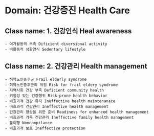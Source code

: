 # Domain: 건강증진 Health Care

## Class name: 1. 건강인식 Heal awareness
> 
 
    - 여가활동의 부족 Dificient diversional activity
    - 비활동적 생활양식 Sedentary lifestyle

## Class name: 2. 건강관리 Health management
> 
    - 허약노인증후군 Frail elderly syndrome
    - 허약노인증후군의 위험 Risk for frail eldery syndrome
    - 지역사회 건강 부족 Deficient community health
    - 위험성 있는 건강행위 Risk-prone health behavior
    - 비효과적 건강 유지 Ineffective health maintenanace
    - 비효과적 건강관리 Ineffective health management
    - 건강관리 향상을 위한 준비 Readiness for enhanced health management
    - 비효과적 가족 건강관리 Ineffective family health management
    - 불이행 Noncompilance
    - 비효과적 보호 Ineffective protection